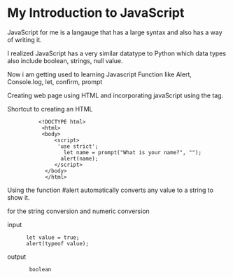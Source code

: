 # My Introduction to JavaScript

JavaScript for me is a langauge that has a large syntax and also has a way of writing it.

I realized JavaScript has a very similar datatype to Python which data types also include boolean, strings, null value.

Now i am getting used to learning Javascript Function like Alert, Console.log, let, confirm, prompt

Creating web page using HTML and incorporating javaScript using the <script></script> tag.

Shortcut to creating an HTML 
              
              
              <!DOCTYPE html>
               <html>
               <body>
                   <script>
                    'use strict';
                      let name = prompt("What is your name?", "");
                     alert(name);
                   </script>
                </body>
                </html>


Using the function #alert automatically converts any value to a string to show it.

for the string conversion and numeric conversion

input
          
          let value = true;
          alert(typeof value);
 output      
  
           boolean
